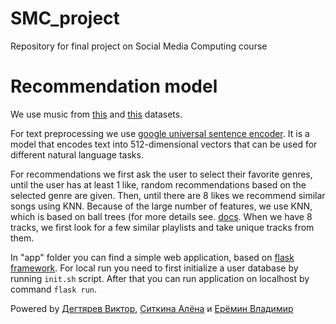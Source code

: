 # SMC_project
Repository for final project on Social Media Computing course

# Recommendation model
We use music from [this](https://www.kaggle.com/datasets/saurabhshahane/music-dataset-1950-to-2019) and [this](https://www.kaggle.com/datasets/adityak80/spotify-millions-playlist/download-directory/ZdREpgVPkaZKRnAoQJIa%2Fversions%2FSen9PNopSfICPMRO4yJI%2Fdirectories%2Fspotify?datasetVersionNumber=2) datasets.

For text preprocessing we use [google universal sentence encoder](https://www.kaggle.com/models/google/universal-sentence-encoder).
It is a model that encodes text into 512-dimensional vectors that can be used for different natural language tasks.

For recommendations we first ask the user to select their favorite genres, until the user has at least 1 like, random recommendations based on the selected genre are given. Then, until there are 8 likes we recommend similar songs using KNN.
Because of the large number of features, we use KNN, which is based on ball trees (for more details see. [docs](https://scikit-learn.org/stable/modules/neighbors.html#nearest-neighbor-algorithms:~:text=using%20nearest%20neighbors.-,1.6.4.%20Nearest%20Neighbor%20Algorithms,-%23). 
When we have 8 tracks, we first look for a few similar playlists and take unique tracks from them.


In "app" folder you can find a simple web application, based on [flask framework](https://flask.palletsprojects.com/en/3.0.x/).
For local run you need to first initialize a user database by running `init.sh` script.
After that you can run application on localhost by command `flask run`.


Powered by [Дегтярев Виктор](https://github.com/DeVictoria), [Ситкина Алёна](https://github.com/a-ct-seal) и [Ерёмин Владимир](https://github.com/deytenit)
